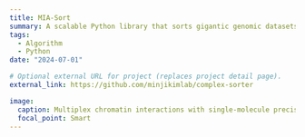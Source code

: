 ```yaml
---
title: MIA-Sort
summary: A scalable Python library that sorts gigantic genomic datasets like ChIA-Drop efficiently in different schemes
tags:
  - Algorithm
  - Python
date: "2024-07-01"

# Optional external URL for project (replaces project detail page).
external_link: https://github.com/minjikimlab/complex-sorter

image:
  caption: Multiplex chromatin interactions with single-molecule precision | Nature
  focal_point: Smart
---
```

